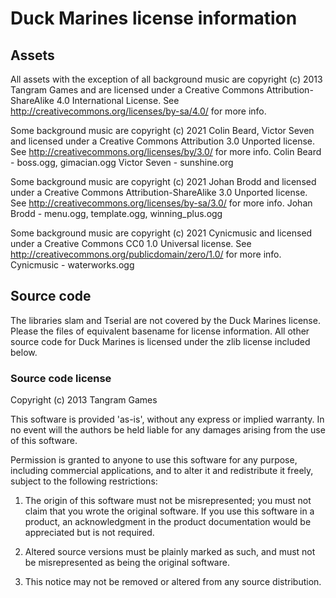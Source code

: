 # Duck Marines license information #

## Assets ##

All assets with the exception of all background music are copyright (c) 2013 Tangram Games
and are licensed under a Creative Commons Attribution-ShareAlike 4.0 International License.
See http://creativecommons.org/licenses/by-sa/4.0/ for more info.

Some background music are copyright (c) 2021 Colin Beard, Victor Seven and licensed under a
Creative Commons Attribution 3.0 Unported license.
See http://creativecommons.org/licenses/by/3.0/ for more info.
Colin Beard - boss.ogg, gimacian.ogg
Victor Seven - sunshine.org

Some background music are copyright (c) 2021 Johan Brodd and licensed under a
Creative Commons Attribution-ShareAlike 3.0 Unported license.
See http://creativecommons.org/licenses/by-sa/3.0/ for more info.
Johan Brodd - menu.ogg, template.ogg, winning_plus.ogg

Some background music are copyright (c) 2021 Cynicmusic and licensed under a
Creative Commons CC0 1.0 Universal license.
See http://creativecommons.org/publicdomain/zero/1.0/ for more info.
Cynicmusic - waterworks.ogg

## Source code ##

The libraries slam and Tserial are not covered by the Duck Marines license.
Please the files of equivalent basename for license information.
All other source code for Duck Marines is licensed under the zlib license included below.

### Source code license ###

Copyright (c) 2013 Tangram Games

This software is provided 'as-is', without any express or implied
warranty. In no event will the authors be held liable for any damages
arising from the use of this software.

Permission is granted to anyone to use this software for any purpose,
including commercial applications, and to alter it and redistribute it
freely, subject to the following restrictions:

   1. The origin of this software must not be misrepresented; you must not
   claim that you wrote the original software. If you use this software
   in a product, an acknowledgment in the product documentation would be
   appreciated but is not required.

   2. Altered source versions must be plainly marked as such, and must not be
   misrepresented as being the original software.

   3. This notice may not be removed or altered from any source
   distribution.
   
